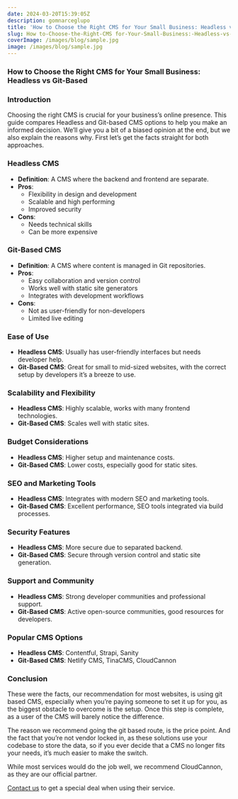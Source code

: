 ```yaml
---
date: 2024-03-20T15:39:05Z
description: gomnarceglupo
title: 'How to Choose the Right CMS for Your Small Business: Headless vs Git-Based'
slug: How to-Choose-the-Right-CMS for-Your-Small-Business:-Headless-vs-Git-Based
coverImage: /images/blog/sample.jpg
image: /images/blog/sample.jpg
---
```

### How to Choose the Right CMS for Your Small Business: Headless vs Git-Based

### Introduction

Choosing the right CMS is crucial for your business’s online presence. This guide compares Headless and Git-based CMS options to help you make an informed decision. We’ll give you a bit of a biased opinion at the end, but we also explain the reasons why. First let’s get the facts straight for both approaches.

### Headless CMS

* **Definition**: A CMS where the backend and frontend are separate.
* **Pros**:
  * Flexibility in design and development
  * Scalable and high performing
  * Improved security
* **Cons**:
  * Needs technical skills
  * Can be more expensive

### Git-Based CMS

* **Definition**: A CMS where content is managed in Git repositories.
* **Pros**:
  * Easy collaboration and version control
  * Works well with static site generators
  * Integrates with development workflows
* **Cons**:
  * Not as user-friendly for non-developers
  * Limited live editing

### Ease of Use

* **Headless CMS**: Usually has user-friendly interfaces but needs developer help.
* **Git-Based CMS**: Great for small to mid-sized websites, with the correct setup by developers it’s a breeze to use.

### Scalability and Flexibility

* **Headless CMS**: Highly scalable, works with many frontend technologies.
* **Git-Based CMS**: Scales well with static sites.

### Budget Considerations

* **Headless CMS**: Higher setup and maintenance costs.
* **Git-Based CMS**: Lower costs, especially good for static sites.

### SEO and Marketing Tools

* **Headless CMS**: Integrates with modern SEO and marketing tools.
* **Git-Based CMS**: Excellent performance, SEO tools integrated via build processes.

### Security Features

* **Headless CMS**: More secure due to separated backend.
* **Git-Based CMS**: Secure through version control and static site generation.

### Support and Community

* **Headless CMS**: Strong developer communities and professional support.
* **Git-Based CMS**: Active open-source communities, good resources for developers.

### Popular CMS Options

* **Headless CMS**: Contentful, Strapi, Sanity
* **Git-Based CMS**: Netlify CMS, TinaCMS, CloudCannon

### Conclusion

These were the facts, our recommendation for most websites, is using git based CMS, especially when you’re paying someone to set it up for you, as the biggest obstacle to overcome is the setup. Once this step is complete, as a user of the CMS will barely notice the difference.

The reason we recommend going the git based route, is the price point. And the fact that you’re not vendor locked in, as these solutions use your codebase to store the data, so if you ever decide that a CMS no longer fits your needs, it’s much easier to make the switch.

While most services would do the job well, we recommend CloudCannon, as they are our official partner.

[Contact us](https://www.notion.so/Free-consultation-page-b52ded2928dc46bb8c59f2c636bff152?pvs=21) to get a special deal when using their service.